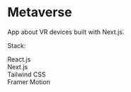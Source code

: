 # Metaverse

App about VR devices built with Next.js.

Stack:

React.js\
Next.js\
Tailwind CSS\
Framer Motion
